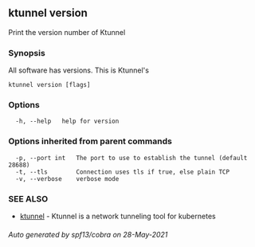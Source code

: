 ## ktunnel version

Print the version number of Ktunnel

### Synopsis

All software has versions. This is Ktunnel's

```
ktunnel version [flags]
```

### Options

```
  -h, --help   help for version
```

### Options inherited from parent commands

```
  -p, --port int   The port to use to establish the tunnel (default 28688)
  -t, --tls        Connection uses tls if true, else plain TCP
  -v, --verbose    verbose mode
```

### SEE ALSO

* [ktunnel](ktunnel.md)	 - Ktunnel is a network tunneling tool for kubernetes

###### Auto generated by spf13/cobra on 28-May-2021
